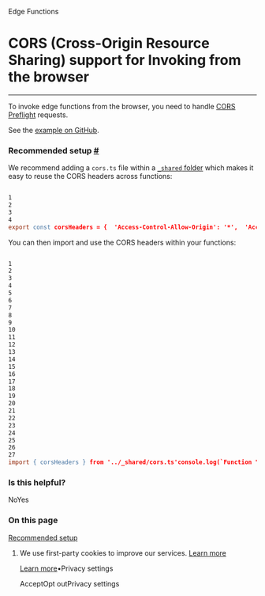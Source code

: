 Edge Functions

# CORS (Cross-Origin Resource Sharing) support for Invoking from the browser

* * *

To invoke edge functions from the browser, you need to handle [CORS Preflight](https://developer.mozilla.org/en-US/docs/Glossary/Preflight_request) requests.

See the [example on GitHub](https://github.com/supabase/supabase/blob/master/examples/edge-functions/supabase/functions/browser-with-cors/index.ts).

### Recommended setup [\#](https://supabase.com/docs/guides/functions/cors\#recommended-setup)

We recommend adding a `cors.ts` file within a [`_shared` folder](https://supabase.com/docs/guides/functions/quickstart#organizing-your-edge-functions) which makes it easy to reuse the CORS headers across functions:

```flex

1
2
3
4
export const corsHeaders = {  'Access-Control-Allow-Origin': '*',  'Access-Control-Allow-Headers': 'authorization, x-client-info, apikey, content-type',}
```

You can then import and use the CORS headers within your functions:

```flex

1
2
3
4
5
6
7
8
9
10
11
12
13
14
15
16
17
18
19
20
21
22
23
24
25
26
27
import { corsHeaders } from '../_shared/cors.ts'console.log(`Function "browser-with-cors" up and running!`)Deno.serve(async (req) => {  // This is needed if you're planning to invoke your function from a browser.  if (req.method === 'OPTIONS') {    return new Response('ok', { headers: corsHeaders })  }  try {    const { name } = await req.json()    const data = {      message: `Hello ${name}!`,    }    return new Response(JSON.stringify(data), {      headers: { ...corsHeaders, 'Content-Type': 'application/json' },      status: 200,    })  } catch (error) {    return new Response(JSON.stringify({ error: error.message }), {      headers: { ...corsHeaders, 'Content-Type': 'application/json' },      status: 400,    })  }})
```

### Is this helpful?

NoYes

### On this page

[Recommended setup](https://supabase.com/docs/guides/functions/cors#recommended-setup)

1. We use first-party cookies to improve our services. [Learn more](https://supabase.com/privacy#8-cookies-and-similar-technologies-used-on-our-european-services)



   [Learn more](https://supabase.com/privacy#8-cookies-and-similar-technologies-used-on-our-european-services)•Privacy settings





   AcceptOpt outPrivacy settings